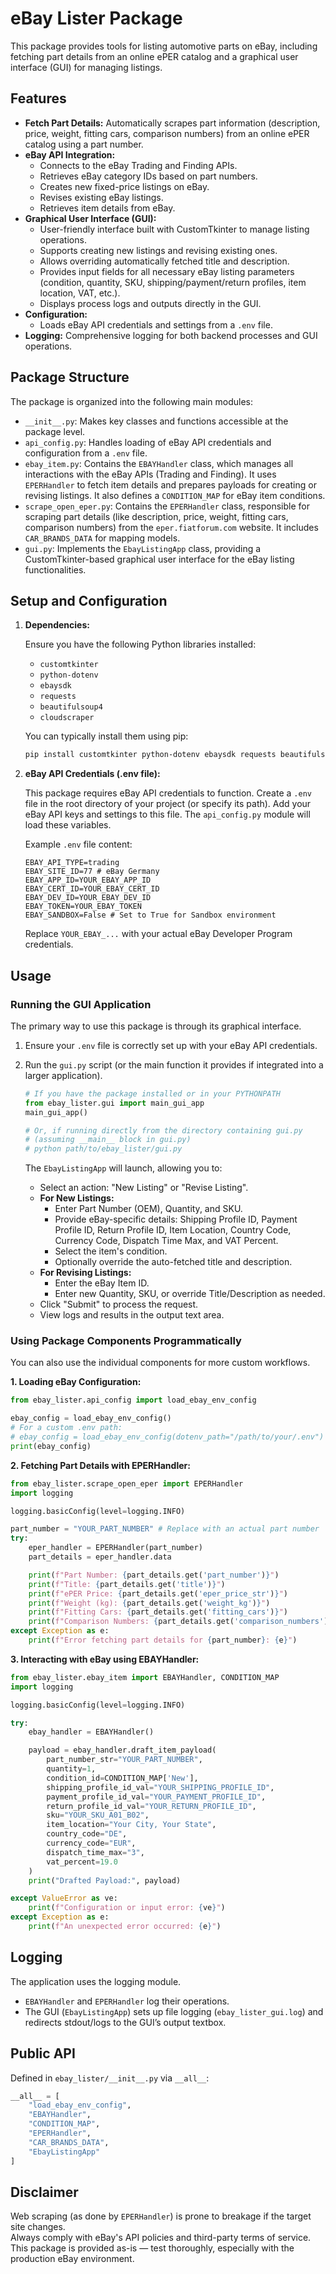 
# eBay Lister Package

This package provides tools for listing automotive parts on eBay, including fetching part details from an online ePER catalog and a graphical user interface (GUI) for managing listings.

## Features

* **Fetch Part Details:** Automatically scrapes part information (description, price, weight, fitting cars, comparison numbers) from an online ePER catalog using a part number.
* **eBay API Integration:**
    * Connects to the eBay Trading and Finding APIs.
    * Retrieves eBay category IDs based on part numbers.
    * Creates new fixed-price listings on eBay.
    * Revises existing eBay listings.
    * Retrieves item details from eBay.
* **Graphical User Interface (GUI):**
    * User-friendly interface built with CustomTkinter to manage listing operations.
    * Supports creating new listings and revising existing ones.
    * Allows overriding automatically fetched title and description.
    * Provides input fields for all necessary eBay listing parameters (condition, quantity, SKU, shipping/payment/return profiles, item location, VAT, etc.).
    * Displays process logs and outputs directly in the GUI.
* **Configuration:**
    * Loads eBay API credentials and settings from a `.env` file.
* **Logging:** Comprehensive logging for both backend processes and GUI operations.

## Package Structure

The package is organized into the following main modules:

* `__init__.py`: Makes key classes and functions accessible at the package level.
* `api_config.py`: Handles loading of eBay API credentials and configuration from a `.env` file.
* `ebay_item.py`: Contains the `EBAYHandler` class, which manages all interactions with the eBay APIs (Trading and Finding). It uses `EPERHandler` to fetch item details and prepares payloads for creating or revising listings. It also defines a `CONDITION_MAP` for eBay item conditions.
* `scrape_open_eper.py`: Contains the `EPERHandler` class, responsible for scraping part details (like description, price, weight, fitting cars, comparison numbers) from the `eper.fiatforum.com` website. It includes `CAR_BRANDS_DATA` for mapping models.
* `gui.py`: Implements the `EbayListingApp` class, providing a CustomTkinter-based graphical user interface for the eBay listing functionalities.

## Setup and Configuration

1. **Dependencies:**

    Ensure you have the following Python libraries installed:

    * `customtkinter`
    * `python-dotenv`
    * `ebaysdk`
    * `requests`
    * `beautifulsoup4`
    * `cloudscraper`

    You can typically install them using pip:

    ```bash
    pip install customtkinter python-dotenv ebaysdk requests beautifulsoup4 cloudscraper
    ```

2. **eBay API Credentials (.env file):**

    This package requires eBay API credentials to function. Create a `.env` file in the root directory of your project (or specify its path). Add your eBay API keys and settings to this file. The `api_config.py` module will load these variables.

    Example `.env` file content:

    ```env
    EBAY_API_TYPE=trading
    EBAY_SITE_ID=77 # eBay Germany
    EBAY_APP_ID=YOUR_EBAY_APP_ID
    EBAY_CERT_ID=YOUR_EBAY_CERT_ID
    EBAY_DEV_ID=YOUR_EBAY_DEV_ID
    EBAY_TOKEN=YOUR_EBAY_TOKEN
    EBAY_SANDBOX=False # Set to True for Sandbox environment
    ```

    Replace `YOUR_EBAY_...` with your actual eBay Developer Program credentials.

## Usage

### Running the GUI Application

The primary way to use this package is through its graphical interface.

1. Ensure your `.env` file is correctly set up with your eBay API credentials.
2. Run the `gui.py` script (or the main function it provides if integrated into a larger application).

    ```python
    # If you have the package installed or in your PYTHONPATH
    from ebay_lister.gui import main_gui_app
    main_gui_app()

    # Or, if running directly from the directory containing gui.py
    # (assuming __main__ block in gui.py)
    # python path/to/ebay_lister/gui.py
    ```

    The `EbayListingApp` will launch, allowing you to:

    * Select an action: "New Listing" or "Revise Listing".
    * **For New Listings:**
        * Enter Part Number (OEM), Quantity, and SKU.
        * Provide eBay-specific details: Shipping Profile ID, Payment Profile ID, Return Profile ID, Item Location, Country Code, Currency Code, Dispatch Time Max, and VAT Percent.
        * Select the item's condition.
        * Optionally override the auto-fetched title and description.
    * **For Revising Listings:**
        * Enter the eBay Item ID.
        * Enter new Quantity, SKU, or override Title/Description as needed.
    * Click "Submit" to process the request.
    * View logs and results in the output text area.

### Using Package Components Programmatically

You can also use the individual components for more custom workflows.

**1. Loading eBay Configuration:**

```python
from ebay_lister.api_config import load_ebay_env_config

ebay_config = load_ebay_env_config()
# For a custom .env path:
# ebay_config = load_ebay_env_config(dotenv_path="/path/to/your/.env")
print(ebay_config)
```

**2. Fetching Part Details with EPERHandler:**

```python
from ebay_lister.scrape_open_eper import EPERHandler
import logging

logging.basicConfig(level=logging.INFO)

part_number = "YOUR_PART_NUMBER" # Replace with an actual part number
try:
    eper_handler = EPERHandler(part_number)
    part_details = eper_handler.data

    print(f"Part Number: {part_details.get('part_number')}")
    print(f"Title: {part_details.get('title')}")
    print(f"ePER Price: {part_details.get('eper_price_str')}")
    print(f"Weight (kg): {part_details.get('weight_kg')}")
    print(f"Fitting Cars: {part_details.get('fitting_cars')}")
    print(f"Comparison Numbers: {part_details.get('comparison_numbers')}")
except Exception as e:
    print(f"Error fetching part details for {part_number}: {e}")
```

**3. Interacting with eBay using EBAYHandler:**

```python
from ebay_lister.ebay_item import EBAYHandler, CONDITION_MAP
import logging

logging.basicConfig(level=logging.INFO)

try:
    ebay_handler = EBAYHandler()

    payload = ebay_handler.draft_item_payload(
        part_number_str="YOUR_PART_NUMBER",
        quantity=1,
        condition_id=CONDITION_MAP['New'],
        shipping_profile_id_val="YOUR_SHIPPING_PROFILE_ID",
        payment_profile_id_val="YOUR_PAYMENT_PROFILE_ID",
        return_profile_id_val="YOUR_RETURN_PROFILE_ID",
        sku="YOUR_SKU_A01_B02",
        item_location="Your City, Your State",
        country_code="DE",
        currency_code="EUR",
        dispatch_time_max="3",
        vat_percent=19.0
    )
    print("Drafted Payload:", payload)

except ValueError as ve:
    print(f"Configuration or input error: {ve}")
except Exception as e:
    print(f"An unexpected error occurred: {e}")
```

## Logging

The application uses the logging module.

* `EBAYHandler` and `EPERHandler` log their operations.
* The GUI (`EbayListingApp`) sets up file logging (`ebay_lister_gui.log`) and redirects stdout/logs to the GUI’s output textbox.

## Public API

Defined in `ebay_lister/__init__.py` via `__all__`:

```python
__all__ = [
    "load_ebay_env_config",
    "EBAYHandler",
    "CONDITION_MAP",
    "EPERHandler",
    "CAR_BRANDS_DATA",
    "EbayListingApp"
]
```

## Disclaimer

Web scraping (as done by `EPERHandler`) is prone to breakage if the target site changes.  
Always comply with eBay's API policies and third-party terms of service.  
This package is provided as-is — test thoroughly, especially with the production eBay environment.
